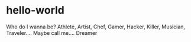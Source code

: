 # hello-world

Who do I wanna be?
Athlete, Artist, Chef, Gamer, Hacker, Killer, Musician, Traveler....
Maybe call me.... Dreamer
